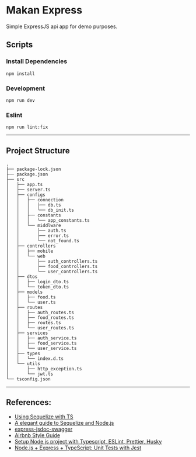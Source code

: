 # Makan Express

Simple ExpressJS api app for demo purposes.

## Scripts
### Install Dependencies
```
npm install
```

### Development
```
npm run dev
```

### Eslint
```
npm run lint:fix
```
---

## Project Structure
```
.
├── package-lock.json
├── package.json
├── src
│   ├── app.ts
│   ├── server.ts
│   ├── configs
│   │   ├── connection
│   │   │   ├── db.ts
│   │   │   └── db_init.ts
│   │   ├── constants
│   │   │   └── app_constants.ts
│   │   └── middlware
│   │       ├── auth.ts
│   │       ├── error.ts
│   │       └── not_found.ts
│   ├── controllers
│   │   ├── mobile
│   │   └── web
│   │       ├── auth_controllers.ts
│   │       ├── food_controllers.ts
│   │       └── user_controllers.ts
│   ├── dtos
│   │   ├── login_dto.ts
│   │   └── token_dto.ts
│   ├── models
│   │   ├── food.ts
│   │   └── user.ts
│   ├── routes
│   │   ├── auth_routes.ts
│   │   ├── food_routes.ts
│   │   ├── routes.ts
│   │   └── user_routes.ts
│   ├── services
│   │   ├── auth_service.ts
│   │   ├── food_service.ts
│   │   └── user_service.ts
│   ├── types
│   │   └── index.d.ts
│   └── utils
│       ├── http_exception.ts
│       └── jwt.ts
└── tsconfig.json
```

---
## References:
- [Using Sequelize with TS](https://blog.logrocket.com/using-sequelize-with-typescript/)
- [A elegant guide to Sequelize and Node.js](https://www.newline.co/@AoX04/an-elegant-guide-to-sequelize-and-nodejs--1378842c)
- [express-jsdoc-swagger](https://brikev.github.io/express-jsdoc-swagger-docs)
- [Airbnb Style Guide](https://github.com/airbnb/javascript)
- [Setup Node.js project with Typescript, ESLint, Prettier, Husky](https://gist.github.com/silver-xu/1dcceaa14c4f0253d9637d4811948437)
- [Node.js + Express + TypeScript: Unit Tests with Jest](https://losikov.medium.com/part-4-node-js-express-typescript-unit-tests-with-jest-5204414bf6f0)